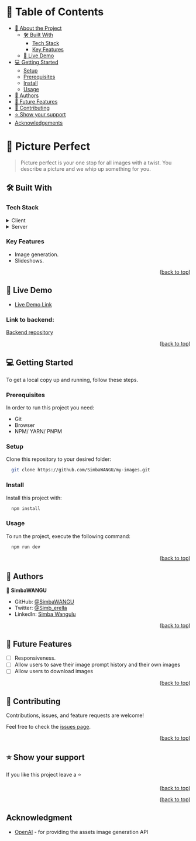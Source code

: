 <a name="readme-top"></a>
# 📗 Table of Contents

- [📖 About the Project](#about-project)
  - [🛠 Built With](#built-with)
    - [Tech Stack](#tech-stack)
    - [Key Features](#key-features)
  - [🚀 Live Demo](#live-demo)
- [💻 Getting Started](#getting-started)
  - [Setup](#setup)
  - [Prerequisites](#prerequisites)
  - [Install](#install)
  - [Usage](#usage)
- [👥 Authors](#authors)
- [🔭 Future Features](#future-features)
- [🤝 Contributing](#contributing)
- [⭐️ Show your support](#support)
- [Acknowledgements](#acknowledgment)

<!-- PROJECT DESCRIPTION -->

# 📖 Picture Perfect <a name="about-project"></a>

> Picture perfect is your one stop for all images with a twist. You describe a picture and we whip up something for you.


## 🛠 Built With <a name="built-with"></a>

### Tech Stack <a name="tech-stack"></a>

<details>
  <summary>Client</summary>
  <ul>
    <li>React</li>
    <li>TypeScript</li>
    <li>TailwindCSS</li>
  </ul>
</details>

<details>
  <summary>Server</summary>
  <ul>
    <li>Node and Express</li>
  </ul>
</details>

<!-- Features -->

### Key Features <a name="key-features"></a>

- Image generation.
- Slideshows.

<p align="right">(<a href="#readme-top">back to top</a>)</p>

<!-- LIVE DEMO -->

## 🚀 Live Demo <a name="live-demo"></a>

- [Live Demo Link]()

### Link to backend:
[Backend repository](https://github.com/SimbaWANGU/my-images-backend)

<p align="right">(<a href="#readme-top">back to top</a>)</p>

<!-- GETTING STARTED -->

## 💻 Getting Started <a name="getting-started"></a>

To get a local copy up and running, follow these steps.

### Prerequisites

In order to run this project you need:
- Git
- Browser
- NPM/ YARN/ PNPM

### Setup

Clone this repository to your desired folder:

```sh
  git clone https://github.com/SimbaWANGU/my-images.git
```

### Install

Install this project with:

```sh
  npm install
```

### Usage

To run the project, execute the following command:

```sh
  npm run dev
```


<p align="right">(<a href="#readme-top">back to top</a>)</p>

<!-- AUTHORS -->

## 👥 Authors <a name="authors"></a>

👤 **SimbaWANGU**

- GitHub: [@SimbaWANGU](https://github.com/SimbaWANGU)
- Twitter: [@Simb_erella](https://twitter.com/Simb_erella)
- LinkedIn: [Simba Wangulu](https://linkedin.com/in/simba-wangulu/)

<p align="right">(<a href="#readme-top">back to top</a>)</p>

<!-- FUTURE FEATURES -->

## 🔭 Future Features <a name="future-features"></a>

- [ ] Responsiveness.
- [ ] Allow users to save their image prompt history and their own images
- [ ] Allow users to download images

<p align="right">(<a href="#readme-top">back to top</a>)</p>

<!-- CONTRIBUTING -->

## 🤝 Contributing <a name="contributing"></a>

Contributions, issues, and feature requests are welcome!

Feel free to check the [issues page](../../issues/).

<p align="right">(<a href="#readme-top">back to top</a>)</p>

<!-- SUPPORT -->

## ⭐️ Show your support <a name="support"></a>

If you like this project leave a ⭐️

<p align="right">(<a href="#readme-top">back to top</a>)</p>

<p align="right">(<a href="#readme-top">back to top</a>)</p>

## Acknowledgment <a name="acknowledgement"></a>

- [OpenAI](https://platform.openai.com/overview) - for providing the assets image generation API
